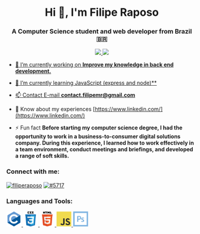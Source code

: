 <h1 align="center">Hi 👋, I'm Filipe Raposo</h1>
<h3 align="center">A Computer Science student and web developer from Brazil 🇧🇷</h3>


<div align="center">
  <a href="https://github.com/filipemrr">
  <img height="180em" src="https://github-readme-stats.vercel.app/api?username=filipemrr&show_icons=true&theme=dark&include_all_commits=true&count_private=true"/>
  <img height="180em" src="https://github-readme-stats.vercel.app/api/top-langs/?username=filipemrr&layout=compact&langs_count=16&theme=dark"/>
</div>




- 🔭 I’m currently working on **Improve my knowledge in back end development.**

- 🌱 I’m currently learning JavaScript (express and node)**

- 📫 Contact E-mail **contact.filipemr@gmail.com**

- 📄 Know about my experiences [https://www.linkedin.com/](https://www.linkedin.com/)

- ⚡ Fun fact **Before starting my computer science degree, I had the opportunity to work in a business-to-consumer digital solutions company. During this experience, I learned how to work effectively in a team environment, conduct meetings and briefings, and developed a range of soft skills.**

<h3 align="left">Connect with me:</h3>
<p align="left">
<a href="https://instagram.com/flliperaposo" target="blank"><img align="center" src="https://raw.githubusercontent.com/rahuldkjain/github-profile-readme-generator/master/src/images/icons/Social/instagram.svg" alt="flliperaposo" height="30" width="40" /></a>
<a href="https://discord.gg/#5717" target="blank"><img align="center" src="https://raw.githubusercontent.com/rahuldkjain/github-profile-readme-generator/master/src/images/icons/Social/discord.svg" alt="#5717" height="30" width="40" /></a>
</p>

<h3 align="left">Languages and Tools:</h3>
<p align="left"> <a href="https://www.cprogramming.com/" target="_blank" rel="noreferrer"> <img src="https://raw.githubusercontent.com/devicons/devicon/master/icons/c/c-original.svg" alt="c" width="40" height="40"/> </a> <a href="https://www.w3schools.com/css/" target="_blank" rel="noreferrer"> <img src="https://raw.githubusercontent.com/devicons/devicon/master/icons/css3/css3-original-wordmark.svg" alt="css3" width="40" height="40"/> </a> <a href="https://www.w3.org/html/" target="_blank" rel="noreferrer"> <img src="https://raw.githubusercontent.com/devicons/devicon/master/icons/html5/html5-original-wordmark.svg" alt="html5" width="40" height="40"/> </a> <a href="https://developer.mozilla.org/en-US/docs/Web/JavaScript" target="_blank" rel="noreferrer"> <img src="https://raw.githubusercontent.com/devicons/devicon/master/icons/javascript/javascript-original.svg" alt="javascript" width="40" height="40"/> </a> <a href="https://www.photoshop.com/en" target="_blank" rel="noreferrer"> <img src="https://raw.githubusercontent.com/devicons/devicon/master/icons/photoshop/photoshop-line.svg" alt="photoshop" width="40" height="40"/> </a> </p>



